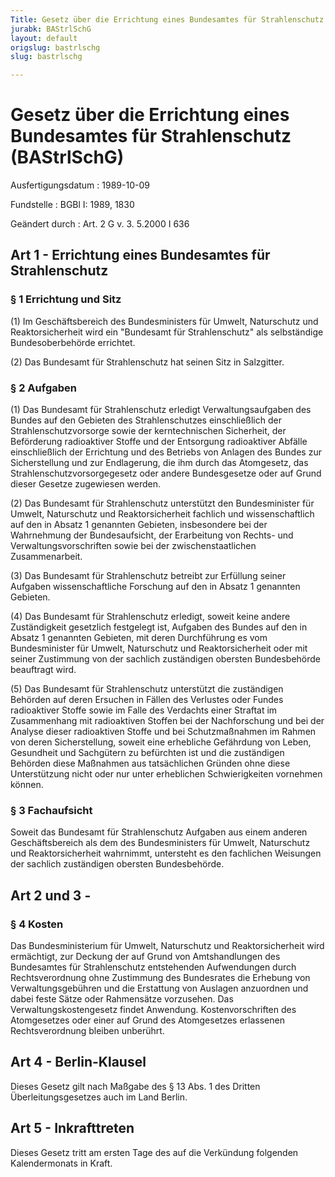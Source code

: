 ```yaml
---
Title: Gesetz über die Errichtung eines Bundesamtes für Strahlenschutz
jurabk: BAStrlSchG
layout: default
origslug: bastrlschg
slug: bastrlschg

---
```


# Gesetz über die Errichtung eines Bundesamtes für Strahlenschutz (BAStrlSchG)

Ausfertigungsdatum
:   1989-10-09

Fundstelle
:   BGBl I: 1989, 1830

Geändert durch
:   Art. 2 G v. 3. 5.2000 I 636


## Art 1 - Errichtung eines Bundesamtes für Strahlenschutz



### § 1 Errichtung und Sitz

(1) Im Geschäftsbereich des Bundesministers für Umwelt, Naturschutz
und Reaktorsicherheit wird ein "Bundesamt für Strahlenschutz" als
selbständige Bundesoberbehörde errichtet.

(2) Das Bundesamt für Strahlenschutz hat seinen Sitz in Salzgitter.


### § 2 Aufgaben

(1) Das Bundesamt für Strahlenschutz erledigt Verwaltungsaufgaben des
Bundes auf den Gebieten des Strahlenschutzes einschließlich der
Strahlenschutzvorsorge sowie der kerntechnischen Sicherheit, der
Beförderung radioaktiver Stoffe und der Entsorgung radioaktiver
Abfälle einschließlich der Errichtung und des Betriebs von Anlagen des
Bundes zur Sicherstellung und zur Endlagerung, die ihm durch das
Atomgesetz, das Strahlenschutzvorsorgegesetz oder andere Bundesgesetze
oder auf Grund dieser Gesetze zugewiesen werden.

(2) Das Bundesamt für Strahlenschutz unterstützt den Bundesminister
für Umwelt, Naturschutz und Reaktorsicherheit fachlich und
wissenschaftlich auf den in Absatz 1 genannten Gebieten, insbesondere
bei der Wahrnehmung der Bundesaufsicht, der Erarbeitung von Rechts-
und Verwaltungsvorschriften sowie bei der zwischenstaatlichen
Zusammenarbeit.

(3) Das Bundesamt für Strahlenschutz betreibt zur Erfüllung seiner
Aufgaben wissenschaftliche Forschung auf den in Absatz 1 genannten
Gebieten.

(4) Das Bundesamt für Strahlenschutz erledigt, soweit keine andere
Zuständigkeit gesetzlich festgelegt ist, Aufgaben des Bundes auf den
in Absatz 1 genannten Gebieten, mit deren Durchführung es vom
Bundesminister für Umwelt, Naturschutz und Reaktorsicherheit oder mit
seiner Zustimmung von der sachlich zuständigen obersten Bundesbehörde
beauftragt wird.

(5) Das Bundesamt für Strahlenschutz unterstützt die zuständigen
Behörden auf deren Ersuchen in Fällen des Verlustes oder Fundes
radioaktiver Stoffe sowie im Falle des Verdachts einer Straftat im
Zusammenhang mit radioaktiven Stoffen bei der Nachforschung und bei
der Analyse dieser radioaktiven Stoffe und bei Schutzmaßnahmen im
Rahmen von deren Sicherstellung, soweit eine erhebliche Gefährdung von
Leben, Gesundheit und Sachgütern zu befürchten ist und die zuständigen
Behörden diese Maßnahmen aus tatsächlichen Gründen ohne diese
Unterstützung nicht oder nur unter erheblichen Schwierigkeiten
vornehmen können.


### § 3 Fachaufsicht

Soweit das Bundesamt für Strahlenschutz Aufgaben aus einem anderen
Geschäftsbereich als dem des Bundesministers für Umwelt, Naturschutz
und Reaktorsicherheit wahrnimmt, untersteht es den fachlichen
Weisungen der sachlich zuständigen obersten Bundesbehörde.


## Art 2 und 3 -



### § 4 Kosten

Das Bundesministerium für Umwelt, Naturschutz und Reaktorsicherheit
wird ermächtigt, zur Deckung der auf Grund von Amtshandlungen des
Bundesamtes für Strahlenschutz entstehenden Aufwendungen durch
Rechtsverordnung ohne Zustimmung des Bundesrates die Erhebung von
Verwaltungsgebühren und die Erstattung von Auslagen anzuordnen und
dabei feste Sätze oder Rahmensätze vorzusehen. Das
Verwaltungskostengesetz findet Anwendung. Kostenvorschriften des
Atomgesetzes oder einer auf Grund des Atomgesetzes erlassenen
Rechtsverordnung bleiben unberührt.


## Art 4 - Berlin-Klausel

Dieses Gesetz gilt nach Maßgabe des § 13 Abs. 1 des Dritten
Überleitungsgesetzes auch im Land Berlin.


## Art 5 - Inkrafttreten

Dieses Gesetz tritt am ersten Tage des auf die Verkündung folgenden
Kalendermonats in Kraft.


